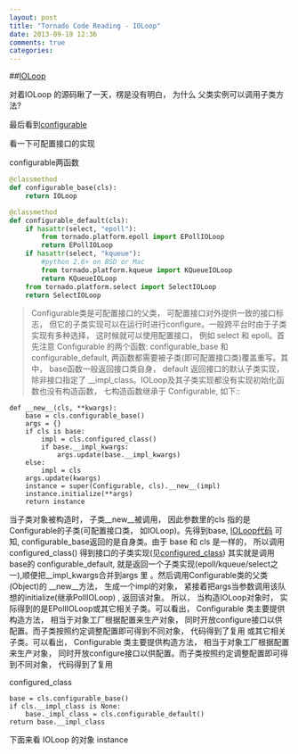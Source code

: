 ```yaml
---
layout: post
title: "Tornado Code Reading - IOLoop"
date: 2013-09-19 12:36
comments: true
categories: 
---
```


##[IOLoop](https://github.com/facebook/tornado/blob/master/tornado/ioloop.py)

对着IOLoop 的源码瞅了一天，楞是没有明白， 为什么 父类实例可以调用子类方法?

最后看到[configurable](http://hswg.info/blog/2013/03/24/configurable-of-tornado-note/)

看一下可配置接口的实现

<a name='IOLoop' id='IOLoop'>configurable两函数</a>
```python
@classmethod
def configurable_base(cls):
	return IOLoop

@classmethod
def configurable_default(cls):
	if hasattr(select, "epoll"):
		from tornado.platform.epoll import EPollIOLoop
		return EPollIOLoop
	if hasattr(select, "kqueue"):
		#python 2.6+ on BSD or Mac
		from tornado.platform.kqueue import KQueueIOLoop
		return KQueueIOLoop
	from tornado.platform.select import SelectIOLoop
	return SelectIOLoop
```

> Configurable类是可配置接口的父类， 可配置接口对外提供一致的接口标志， 但它的子类实现可以在运行时进行configure。一般跨平台时由于子类实现有多种选择， 这时候就可以使用配置接口， 例如 select 和 epoll。首先注意 Configurable 的两个函数: configurable_base 和 configurable_default, 两函数都需要被子类(即可配置接口类)覆盖重写。其中， base函数一般返回接口类自身， default 返回接口的默认子类实现， 除非接口指定了 __impl_class。IOLoop及其子类实现都没有实现初始化函数也没有构造函数， 七构造函数继承于 Configurable, 如下::


```
def __new__(cls, **kwargs):
	base = cls.configurable_base()
	args = {}
	if cls is base:
		impl = cls.configured_class()
		if base.__impl_kwargs:
			args.update(base.__impl_kwargs)
	else:
		impl = cls
	args.update(kwargs)
	instance = super(Configurable, cls).__new__(impl)
	instance.initialize(**args)
	return instance
```
当子类对象被构造时， 子类__new__被调用， 因此参数里的cls 指的是Configurable的子类(可配置接口类， 如IOLoop)。先得到base,  [IOLoop代码](#IOLoop) 可知, configurable_base返回的是自身类。由于 base 和 cls 是一样的， 所以调用 configured_class() 得到接口的子类实现(见[configured_class](#configured_class)) 其实就是调用 base的 configurable_default, 就是返回一个子类实现(epoll/kqueue/select之一),顺便把__impl_kwargs合并到args 里 。然后调用Configurable类的父类(Object)的 __new__方法， 生成一个impl的对象， 紧接着把args当参数调用该队想的initialize(继承PollIOLoop) , 返回该对象。 所以， 当构造IOLoop对象时， 实际得到的是EPollIOLoop或其它相关子类。可以看出， Configurable 类主要提供构造方法， 相当于对象工厂根据配置来生产对象， 同时开放configure接口以供配置。而子类按照约定调整配置即可得到不同对象， 代码得到了复用 或其它相关子类。可以看出， Configurable 类主要提供构造方法， 相当于对象工厂根据配置来生产对象， 同时开放configure接口以供配置。而子类按照约定调整配置即可得到不同对象， 代码得到了复用 

<a name="configured_class" id="configured_class">configured_class</a>
```
base = cls.configurable_base()
if cls.__impl_class is None:
	base._impl_class = cls.configurable_default()
return base.__impl_class
```

下面来看 IOLoop 的对象 instance
